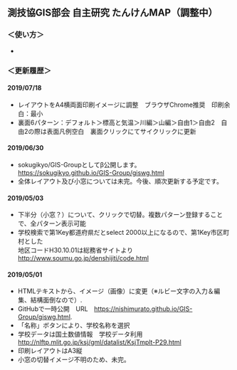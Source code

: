 ## 測技協GIS部会 自主研究 たんけんMAP（調整中）
### ＜使い方＞
-    

### ＜更新履歴＞ 
#### 2019/07/18
- レイアウトをA4横両面印刷イメージに調整　ブラウザChrome推奨　印刷余白：最小
- 裏面6パターン：デフォルト＞標高と気温＞川編＞山編＞自由1＞自由2　自由2の際は表面凡例空白　裏面クリックにてサイクリックに更新

#### 2019/06/30
- sokugikyo/GIS-Groupとしてβ公開します。 https://sokugikyo.github.io/GIS-Group/giswg.html
- 全体レイアウト及び小窓については未完。今後、順次更新する予定です。

#### 2019/05/03
- 下半分（小窓？）について、クリックで切替。複数パターン登録することで、全パターン表示可能
- 学校検索で第1Key都道府県だとselect 2000以上になるので、第1Key市区町村とした  
 地区コードH30.10.01は総務省サイトより http://www.soumu.go.jp/denshijiti/code.html
 
#### 2019/05/01
- HTMLテキストから、イメージ（画像）に変更（※ルビー文字の入力＆編集、結構面倒なので）.
- GitHubで一時公開　URL　https://nishimurato.github.io/GIS-Group/giswg.html.
- 「名称」ボタンにより、学校名称を選択
- 学校データは国土数値情報　学校データ利用　http://nlftp.mlit.go.jp/ksj/gml/datalist/KsjTmplt-P29.html
- 印刷レイアウトはA3縦
- 小窓の切替イメージ不明のため、未完。
